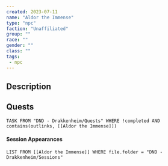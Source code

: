 ```yaml
---
created: 2023-07-11
name: "Aldor the Immense"
type: "npc"
faction: "Unaffiliated"
group: ""
race: ""
gender: ""
class: ""
tags:
 - npc
---
```

## Description


## Quests
```dataview
TASK FROM "DND - Drakkenheim/Quests" WHERE !completed AND contains(outlinks, [[Aldor the Immense]]) 
```

#### Session Appearances
```dataview
LIST FROM [[Aldor the Immense]] WHERE file.folder = "DND - Drakkenheim/Sessions"
```



